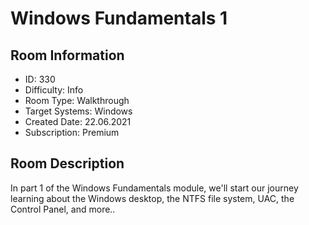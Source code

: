 ﻿# Windows Fundamentals 1

## Room Information
- ID: 330
- Difficulty: Info
- Room Type: Walkthrough
- Target Systems: Windows
- Created Date: 22.06.2021
- Subscription: Premium

## Room Description
In part 1 of the Windows Fundamentals module, we'll start our journey learning about the Windows desktop, the NTFS file system, UAC, the Control Panel, and more..
